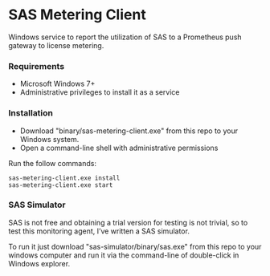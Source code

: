 # SAS Metering Client

Windows service to report the utilization of SAS to a Prometheus push gateway to license metering.

### Requirements

- Microsoft Windows 7+
- Administrative privileges to install it as a service

### Installation

- Download "binary/sas-metering-client.exe" from this repo to your Windows system.
- Open a command-line shell with administrative permissions

Run the follow commands:

```
sas-metering-client.exe install
sas-metering-client.exe start
```

### SAS Simulator

SAS is not free and obtaining a trial version for testing is not trivial, so to test this monitoring agent, I’ve written a SAS simulator. 

To run it just download "sas-simulator/binary/sas.exe" from this repo to your windows computer and run it via the command-line of double-click in Windows explorer.
